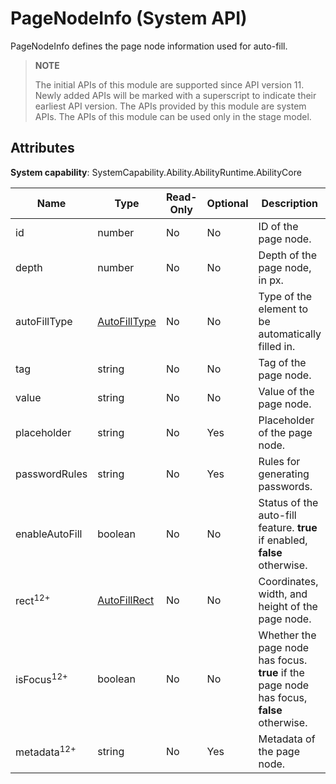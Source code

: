 # PageNodeInfo (System API)

PageNodeInfo defines the page node information used for auto-fill.

> **NOTE**
> 
> The initial APIs of this module are supported since API version 11. Newly added APIs will be marked with a superscript to indicate their earliest API version.
> The APIs provided by this module are system APIs.
> The APIs of this module can be used only in the stage model.

## Attributes

**System capability**: SystemCapability.Ability.AbilityRuntime.AbilityCore

| Name       | Type                | Read-Only| Optional| Description                                                        |
| ----------- | -------------------- | ----| ---- | ------------------------------------------------------------ |
| id    | number               | No  | No  | ID of the page node.                              |
| depth    | number              | No  | No  | Depth of the page node, in px.                              |
| autoFillType    | [AutoFillType](js-apis-inner-application-autoFillType-sys.md)        | No  | No  | Type of the element to be automatically filled in.   |
| tag    | string              | No  | No  | Tag of the page node.                              |
| value    | string              | No  | No  | Value of the page node.                              |
| placeholder    | string              | No  | Yes  | Placeholder of the page node.                              |
| passwordRules    | string              | No  | Yes  | Rules for generating passwords.                              |
| enableAutoFill    | boolean              | No  | No  | Status of the auto-fill feature. **true** if enabled, **false** otherwise.           |
| rect<sup>12+</sup>    | [AutoFillRect](js-apis-inner-application-autoFillRect-sys.md) | No  | No  | Coordinates, width, and height of the page node. |
| isFocus<sup>12+</sup>    | boolean              | No  | No  | Whether the page node has focus. **true** if the page node has focus, **false** otherwise.  |
| metadata<sup>12+</sup>    | string              | No  | Yes  | Metadata of the page node.                              |
